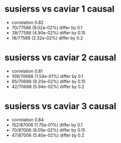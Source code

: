 # susierss vs caviar  1 causal

- correlation 0.82
- 70/77588 (9.02e-02%) differ by 0.1
- 38/77588 (4.90e-02%) differ by 0.15
- 18/77588 (2.32e-02%) differ by 0.2


# susierss vs caviar  2 causal

- correlation 0.81
- 109/70688 (1.54e-01%) differ by 0.1
- 65/70688 (9.20e-02%) differ by 0.15
- 42/70688 (5.94e-02%) differ by 0.2


# susierss vs caviar  3 causal

- correlation 0.84
- 152/87006 (1.75e-01%) differ by 0.1
- 70/87006 (8.05e-02%) differ by 0.15
- 47/87006 (5.40e-02%) differ by 0.2


